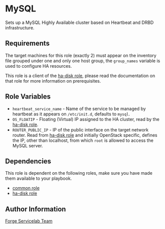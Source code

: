 MySQL
=====

Sets up a MySQL Highly Available cluster based on Heartbeat and DRBD infrastructure.

Requirements
------------

The target machines for this role (exactly 2) must appear on the inventory file grouped under one and only one host group, the `group_names` variable is used to configure HA resources.

This role is a client of the [ha-disk role](https://git.forgeservicelab.fi/ansible-roles/ha-disk), please read the documentation on that role for more information on prerequisites.

Role Variables
--------------

- `heartbeat_service_name` - Name of the service to be managed by heartbeat as it appears on `/etc/init.d`, defaults to `mysql`.
- `OS_FLOATIP` - Floating (Virtual) IP assigned to the HA cluster, read by the [ha-disk role](https://git.forgeservicelab.fi/ansible-roles/ha-disk).
- `ROUTER_PUBLIC_IP` - IP of the public interface on the target network router. Read from [ha-disk role](https://git.forgeservicelab.fi/ansible-roles/ha-disk) and initially OpenStack specific, defines the IP, other than localhost, from which `root` is allowed to access the MySQL server.

Dependencies
------------

This role is dependent on the following roles, make sure you have made them available to your playbook.

- [common role](https://git.forgeservicelab.fi/ansible-roles/common)
- [ha-disk role](https://git.forgeservicelab.fi/ansible-roles/ha-disk)

Author Information
------------------

[Forge Servicelab Team](http://forgeservicelab.fi)
